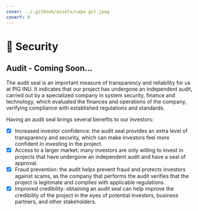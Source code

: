 ```yaml
---
cover: ../.gitbook/assets/capa git.jpeg
coverY: 0
---
```


# 🐽 Security

## Audit - Coming Soon...

The audit seal is an important measure of transparency and reliability for us at PIG INU. It indicates that our project has undergone an independent audit, carried out by a specialized company in system security, finance and technology, which evaluated the finances and operations of the company, verifying compliance with established regulations and standards.

Having an audit seal brings several benefits to our investors:

* [x] Increased investor confidence: the audit seal provides an extra level of transparency and security, which can make investors feel more confident in investing in the project.
* [x] Access to a larger market: many investors are only willing to invest in projects that have undergone an independent audit and have a seal of approval.
* [x] Fraud prevention: the audit helps prevent fraud and protects investors against scams, as the company that performs the audit verifies that the project is legitimate and complies with applicable regulations.
* [x] Improved credibility: obtaining an audit seal can help improve the credibility of the project in the eyes of potential investors, business partners, and other stakeholders.
